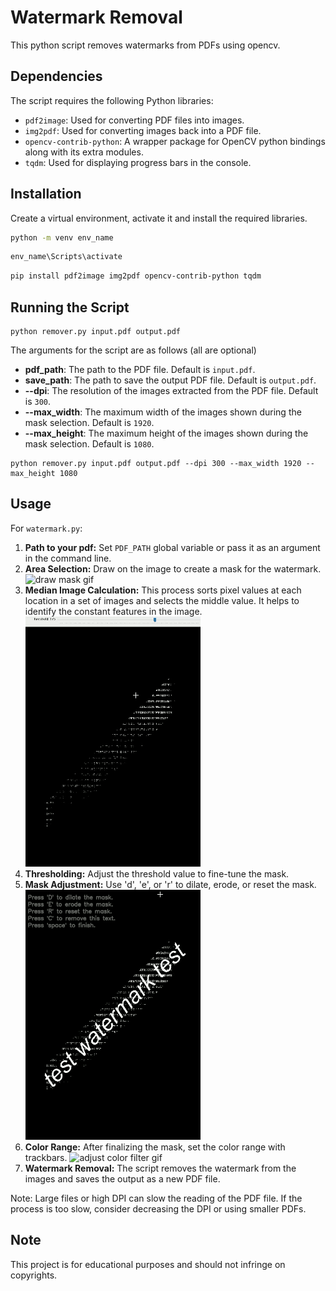 #  Watermark Removal

This python script removes watermarks from PDFs using opencv.


## Dependencies

The script requires the following Python libraries:

- `pdf2image`: Used for converting PDF files into images.
- `img2pdf`: Used for converting images back into a PDF file.
- `opencv-contrib-python`: A wrapper package for OpenCV python bindings along with its extra modules.
- `tqdm`: Used for displaying progress bars in the console.

## Installation

Create a virtual environment, activate it and install the required libraries.

```bash
python -m venv env_name
```
    
```bash
env_name\Scripts\activate
```


```bash
pip install pdf2image img2pdf opencv-contrib-python tqdm
```

## Running the Script

```
python remover.py input.pdf output.pdf
```


The arguments for the script are as follows (all are optional)
- **pdf_path**: The path to the PDF file. Default is `input.pdf`.
- **save_path**: The path to save the output PDF file. Default is `output.pdf`.
- **--dpi**: The resolution of the images extracted from the PDF file. Default is `300`.
- **--max_width**: The maximum width of the images shown during the mask selection. Default is `1920`.
- **--max_height**: The maximum height of the images shown during the mask selection. Default is `1080`.


```
python remover.py input.pdf output.pdf --dpi 300 --max_width 1920 --max_height 1080
```

## Usage

For `watermark.py`:

1. **Path to your pdf:** Set `PDF_PATH` global variable or pass it as an argument in the command line. 
2. **Area Selection:** Draw on the image to create a mask for the watermark.
![draw mask gif](https://github.com/banatibalazs/pdf-watermark-remover/blob/main/sm_1_draw.gif)
4. **Median Image Calculation:** This process sorts pixel values at each location in a set of images and selects the middle value. It helps to identify the constant features in the image.
![threshold mask gif](https://github.com/banatibalazs/pdf-watermark-remover/blob/main/gifs/sm_2_threshold.gif)
4. **Thresholding:** Adjust the threshold value to fine-tune the mask.
5. **Mask Adjustment:** Use 'd', 'e', or 'r' to dilate, erode, or reset the mask.
![erode dilate mask gif](https://github.com/banatibalazs/pdf-watermark-remover/blob/main/gifs/sm_3_erode_dilate.gif)
6. **Color Range:** After finalizing the mask, set the color range with trackbars.
![adjust color filter gif](https://github.com/banatibalazs/pdf-watermark-remover/blob/main/gifs/sm_4_color_filter.gif)
7. **Watermark Removal:** The script removes the watermark from the images and saves the output as a new PDF file.

Note: Large files or high DPI can slow the reading of the PDF file. If the process is too slow, consider decreasing the DPI or using smaller PDFs.

## Note
This project is for educational purposes and should not infringe on copyrights.
